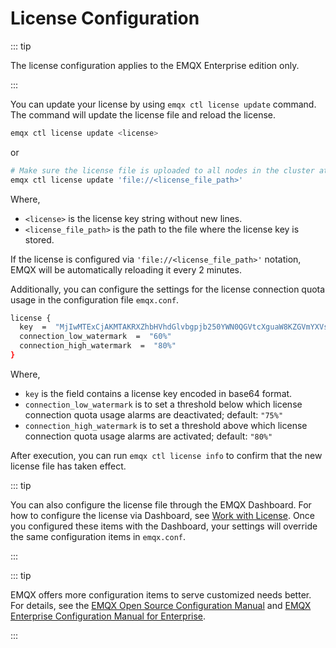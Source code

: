 # License Configuration

::: tip

The license configuration applies to the EMQX Enterprise edition only.

:::

You can update your license by using `emqx ctl license update` command. The command will update the license file and reload the license. 

```bash
emqx ctl license update <license>
```

or

```bash
# Make sure the license file is uploaded to all nodes in the cluster at the same file path.
emqx ctl license update 'file://<license_file_path>'
```

Where,

- `<license>` is the license key string without new lines.
- `<license_file_path>` is the path to the file where the license key is stored.

If the license is configured via `'file://<license_file_path>'` notation, EMQX will be automatically reloading it every 2 minutes.

Additionally, you can configure the settings for the license connection quota usage in the configuration file `emqx.conf`.

```bash
license {
  key  =  "MjIwMTExCjAKMTAKRXZhbHVhdGlvbgpjb250YWN0QGVtcXguaW8KZGVmYXVsdAoyMDIzMDEwOQoxODI1CjEwMAo=.MEUCIG62t8W15g05f1cKx3tA3YgJoR0dmyHOPCdbUxBGxgKKAiEAhHKh8dUwhU+OxNEaOn8mgRDtiT3R8RZooqy6dEsOmDI="
  connection_low_watermark  =  "60%"
  connection_high_watermark  =  "80%"
}
```

Where,

- `key` is the field contains a license key encoded in base64 format.
- `connection_low_watermark` is to set a threshold below which license connection quota usage alarms are deactivated; default: `"75%"`
- `connection_high_watermark` is to set a threshold above which license connection quota usage alarms are activated; default: `"80%"`

After execution, you can run `emqx ctl license info` to confirm that the new license file has taken effect.

::: tip

You can also configure the license file through the EMQX Dashboard. For how to configure the license via Dashboard, see [Work with License](../deploy/license.md). Once you configured these items with the Dashboard, your settings will override the same configuration items in `emqx.conf`.

:::

::: tip

EMQX offers more configuration items to serve customized needs better. For details, see the [EMQX Open Source Configuration Manual](https://docs.emqx.com/en/emqx/v@CE_VERSION@/hocon/) and [EMQX Enterprise Configuration Manual for Enterprise](https://docs.emqx.com/en/enterprise/v@EE_VERSION@/hocon/).

:::
